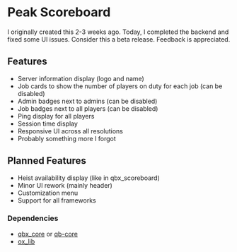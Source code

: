 # Peak Scoreboard

I originally created this 2-3 weeks ago. Today, I completed the backend and fixed some UI issues. Consider this a beta release. Feedback is appreciated.

## Features

- Server information display (logo and name)
- Job cards to show the number of players on duty for each job (can be disabled)
- Admin badges next to admins (can be disabled)
- Job badges next to all players (can be disabled)
- Ping display for all players
- Session time display
- Responsive UI across all resolutions
- Probably something more I forgot

## Planned Features
- Heist availability display (like in qbx_scoreboard)
- Minor UI rework (mainly header)
- Customization menu
- Support for all frameworks

### Dependencies
- [qbx_core](<https://github.com/Qbox-project/qbx_core/releases>) or [qb-core](<https://github.com/qbcore-framework/qb-core>)
- [ox_lib](<https://github.com/overextended/ox_lib/releases>)